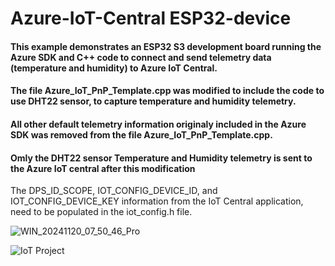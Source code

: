 # Azure-IoT-Central ESP32-device

#### This example demonstrates an ESP32 S3 development board running the Azure SDK and C++ code to connect and send telemetry data (temperature and humidity) to Azure IoT Central.

#### The file Azure_IoT_PnP_Template.cpp was modified to include the code to use DHT22 sensor, to capture temperature and humidity telemetry. 
#### All other default telemetry information originaly included in the Azure SDK was removed from the file Azure_IoT_PnP_Template.cpp.
#### Omly the DHT22 sensor Temperature and Humidity telemetry is sent to the Azure IoT central after this modification

The DPS_ID_SCOPE, IOT_CONFIG_DEVICE_ID, and IOT_CONFIG_DEVICE_KEY information from the IoT Central application, need to be populated in the iot_config.h file.

![WIN_20241120_07_50_46_Pro](https://github.com/user-attachments/assets/6629a7c9-419c-4b3c-9f7f-f0cf4df42c98)


![IoT Project](https://github.com/user-attachments/assets/c9d86271-c83f-4879-9310-c8c641d8e564)
